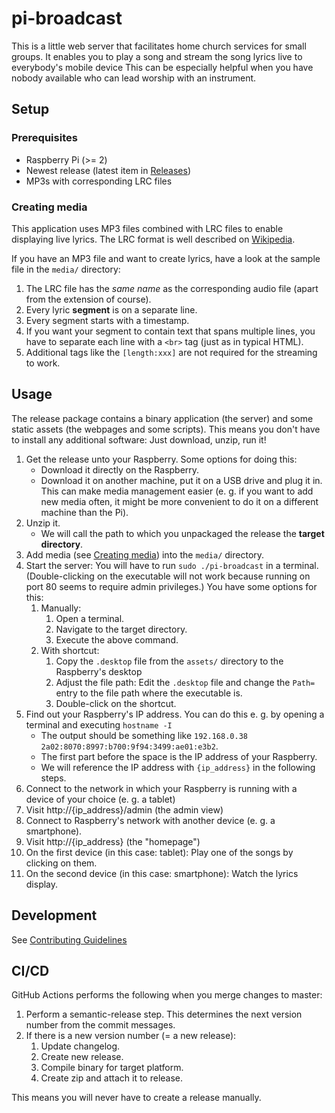 # pi-broadcast

This is a little web server that facilitates home church services for small groups.
It enables you to play a song and stream the song lyrics live to everybody's mobile device
This can be especially helpful when you have nobody available who can lead worship with an instrument.

## Setup

### Prerequisites

* Raspberry Pi (>= 2)
* Newest release (latest item in [Releases](https://github.com/jscheytt/pi-broadcast/releases))
* MP3s with corresponding LRC files

### Creating media

This application uses MP3 files combined with LRC files to enable displaying live lyrics.
The LRC format is well described on [Wikipedia](https://en.wikipedia.org/wiki/LRC_(file_format)).

If you have an MP3 file and want to create lyrics, have a look at the sample file in the `media/` directory:

1. The LRC file has the *same name* as the corresponding audio file (apart from the extension of course).
1. Every lyric **segment** is on a separate line.
1. Every segment starts with a timestamp.
1. If you want your segment to contain text that spans multiple lines, you have to separate each line with a `<br>` tag (just as in typical HTML).
1. Additional tags like the `[length:xxx]` are not required for the streaming to work.

## Usage

The release package contains a binary application (the server) and some static assets (the webpages and some scripts).
This means you don't have to install any additional software: Just download, unzip, run it!

1. Get the release unto your Raspberry. Some options for doing this:
    * Download it directly on the Raspberry.
    * Download it on another machine, put it on a USB drive and plug it in. This can make media management easier (e. g. if you want to add new media often, it might be more convenient to do it on a different machine than the Pi).
1. Unzip it.
    * We will call the path to which you unpackaged the release the **target directory**.
1. Add media (see [Creating media](#creating-media)) into the `media/` directory.
1. Start the server: You will have to run `sudo ./pi-broadcast` in a terminal. (Double-clicking on the executable will not work because running on port 80 seems to require admin privileges.) You have some options for this:
    1. Manually:
        1. Open a terminal.
        1. Navigate to the target directory.
        1. Execute the above command.
    1. With shortcut:
        1. Copy the `.desktop` file from the `assets/` directory to the Raspberry's desktop
        1. Adjust the file path: Edit the `.desktop` file and change the `Path=` entry to the file path where the executable is.
        1. Double-click on the shortcut.
1. Find out your Raspberry's IP address. You can do this e. g. by opening a terminal and executing `hostname -I`
    * The output should be something like `192.168.0.38 2a02:8070:8997:b700:9f94:3499:ae01:e3b2`.
    * The first part before the space is the IP address of your Raspberry.
    * We will reference the IP address with `{ip_address}` in the following steps.
1. Connect to the network in which your Raspberry is running with a device of your choice (e. g. a tablet)
1. Visit http://{ip_address}/admin (the admin view)
1. Connect to Raspberry's network with another device (e. g. a smartphone).
1. Visit http://{ip_address} (the "homepage")
1. On the first device (in this case: tablet): Play one of the songs by clicking on them.
1. On the second device (in this case: smartphone): Watch the lyrics display.

## Development

See [Contributing Guidelines](CONTRIBUTING.md)

## CI/CD

GitHub Actions performs the following when you merge changes to master:

1. Perform a semantic-release step. This determines the next version number from the commit messages.
1. If there is a new version number (= a new release):
    1. Update changelog.
    1. Create new release.
    1. Compile binary for target platform.
    1. Create zip and attach it to release.

This means you will never have to create a release manually.
